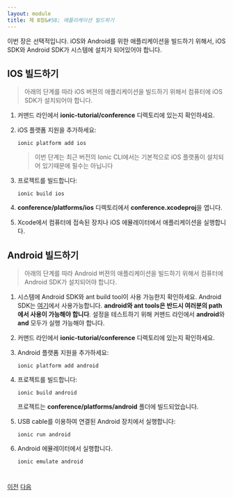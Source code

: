 ```yaml
---
layout: module
title: 제 8장&#58; 애플리케이션 빌드하기
---
```


<!--
This module is optional. To build the application for iOS and/or Android, you need the iOS SDK and/or the Android SDK 
installed on your system.

## Building for iOS

> You need the iOS SDK installed on your computer to build an iOS version of your application 
using the steps below.

1. On the command line, make sure you are in the **ionic-tutorial/conference** directory

1. Add support for the iOS platform:

    ```
    ionic platform add ios
    ```

    > This step is not required with recent versions of the Ionic CLI because the ios platform is installed by default

1. Build the project:

    ```
    ionic build ios
    ```

1. Open **conference.xcodeproj** in the **conference/platforms/ios** directory

1. In Xcode, run the application on a device connected to your computer or in the iOS emulator

## Building for Android

> You need the Android SDK installed on your computer to build an Android version of your 
application using the steps below.

1. Make sure the Android SDK and the ant build tool are available on your system. The Android SDK is available [here](http://developer.android.com/sdk/index.html). **Both the android and ant tools must be available in your path**. To test your configuration, you should be able to execute both **android** and **ant** from the command line.

1. On the command line, make sure you are in the **ionic-tutorial/conference** directory

1. Add support for the Android platform:

    ```
    ionic platform add android
    ```

1. Build the project:

    ```
    ionic build android
    ```

    The project is built in the **conference/platforms/android** folder


1. To build and run the application on an Android device connected to your computer using a USB cable:

    ```
    ionic run android
    ```

1. To build and run the application in the Android emulator:

    ```
    ionic emulate android
    ```
-->

이번 장은 선택적입니다. iOS와 Android를 위한 애플리케이션을 빌드하기 위해서, iOS SDK와 Android SDK가 시스템에 설치가 되어있어야 합니다.

## IOS 빌드하기

> 아래의 단계를 따라 iOS 버젼의 애플리케이션을 빌드하기 위해서 컴퓨터에 iOS SDK가 설치되어야 합니다.

1. 커맨드 라인에서 **ionic-tutorial/conference** 디렉토리에 있는지 확인하세요.

1. iOS 플랫폼 지원을 추가하세요:

    ```
    ionic platform add ios
    ```

    > 이번 단계는 최근 버전의 Ionic CLI에서는 기본적으로 iOS 플랫폼이 설치되어 있기때문에 필수는 아닙니다

1. 프로젝트를 빌드합니다:

    ```
    ionic build ios
    ```

1. **conference/platforms/ios** 디렉토리에서 **conference.xcodeproj**을 엽니다.

1. Xcode에서 컴퓨터에 접속된 장치나 iOS 에뮬레이터에서 애플리케이션을 실행합니다.


## Android 빌드하기

> 아래의 단계를 따라 Android 버젼의 애플리케이션을 빌드하기 위해서 컴퓨터에 Android SDK가 설치되어야 합니다.

1. 시스템에 Android SDK와 ant build tool이 사용 가능한지 확인하세요. Android SDK는 [여기](http://developer.android.com/sdk/index.html)에서 사용가능합니다. **android와 ant tools은 반드시 여러분의 path에서 사용이 가능해야 합니다**. 설정을 테스트하기 위해 커맨드 라인에서 **android**와 **and** 모두가 실행 가능해야 합니다.

1. 커맨드 라인에서 **ionic-tutorial/conference** 디렉토리에 있는지 확인하세요.

1. Android 플랫폼 지원을 추가하세요:

    ```
    ionic platform add android
    ```

1. 프로젝트를 빌드합니다:

    ```
    ionic build android
    ```

    프로젝트는 **conference/platforms/android** 폴더에 빌드되었습니다.

1. USB cable를 이용하여 연결된 Android 장치에서 실행합니다:

    ```
    ionic run android
    ```

1. Android 에뮬레이터에서 실행합니다.

    ```
    ionic emulate android
    ```


<div class="row" style="margin-top:40px;">
<div class="col-sm-12">
<a href="angular-ui-router.html" class="btn btn-default"><i class="glyphicon glyphicon-chevron-left"></i> 
이전</a>
<a href="ionic-facebook-integration.html" class="btn btn-default pull-right">다음 <i class="glyphicon 
glyphicon-chevron-right"></i></a>
</div>
</div>


